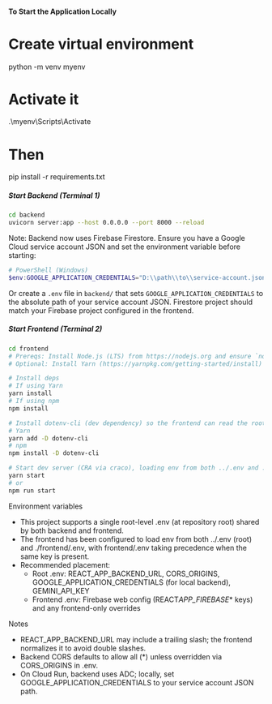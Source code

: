 #### To Start the Application Locally

# Create virtual environment

python -m venv myenv

# Activate it

.\myenv\Scripts\Activate

# Then

pip install -r requirements.txt

##### Start Backend (Terminal 1)

```bash
cd backend
uvicorn server:app --host 0.0.0.0 --port 8000 --reload
```

Note: Backend now uses Firebase Firestore. Ensure you have a Google Cloud service account JSON and set the environment variable before starting:

```powershell
# PowerShell (Windows)
$env:GOOGLE_APPLICATION_CREDENTIALS="D:\\path\\to\\service-account.json"
```

Or create a `.env` file in `backend/` that sets `GOOGLE_APPLICATION_CREDENTIALS` to the absolute path of your service account JSON. Firestore project should match your Firebase project configured in the frontend.

##### Start Frontend (Terminal 2)

```bash
cd frontend
# Prereqs: Install Node.js (LTS) from https://nodejs.org and ensure `node` & `npm` are on PATH.
# Optional: Install Yarn (https://yarnpkg.com/getting-started/install) or use npm.

# Install deps
# If using Yarn
yarn install
# If using npm
npm install

# Install dotenv-cli (dev dependency) so the frontend can read the root .env
# Yarn
yarn add -D dotenv-cli
# npm
npm install -D dotenv-cli

# Start dev server (CRA via craco), loading env from both ../.env and ./frontend/.env
yarn start
# or
npm run start
```

Environment variables

- This project supports a single root-level .env (at repository root) shared by both backend and frontend.
- The frontend has been configured to load env from both ../.env (root) and ./frontend/.env, with frontend/.env taking precedence when the same key is present.
- Recommended placement:
  - Root .env: REACT_APP_BACKEND_URL, CORS_ORIGINS, GOOGLE_APPLICATION_CREDENTIALS (for local backend), GEMINI_API_KEY
  - Frontend .env: Firebase web config (REACT*APP_FIREBASE*\* keys) and any frontend-only overrides

Notes

- REACT_APP_BACKEND_URL may include a trailing slash; the frontend normalizes it to avoid double slashes.
- Backend CORS defaults to allow all (\*) unless overridden via CORS_ORIGINS in .env.
- On Cloud Run, backend uses ADC; locally, set GOOGLE_APPLICATION_CREDENTIALS to your service account JSON path.
